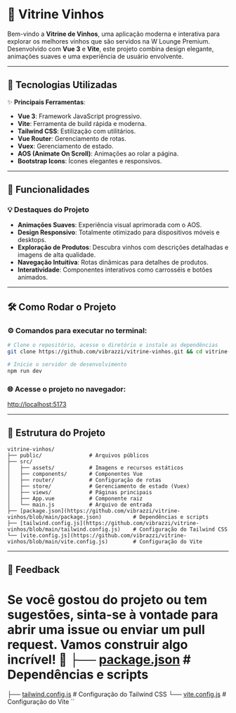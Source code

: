 # 🍷 Vitrine Vinhos

Bem-vindo a **Vitrine de Vinhos**, uma aplicação moderna e interativa para explorar os melhores vinhos que são servidos na W Lounge Premium. Desenvolvido com **Vue 3** e **Vite**, este projeto combina design elegante, animações suaves e uma experiência de usuário envolvente.

---

## 🚀 Tecnologias Utilizadas

✨ **Principais Ferramentas**:
- **Vue 3**: Framework JavaScript progressivo.
- **Vite**: Ferramenta de build rápida e moderna.
- **Tailwind CSS**: Estilização com utilitários.
- **Vue Router**: Gerenciamento de rotas.
- **Vuex**: Gerenciamento de estado.
- **AOS (Animate On Scroll)**: Animações ao rolar a página.
- **Bootstrap Icons**: Ícones elegantes e responsivos.

---

## 🎨 Funcionalidades

### 💡 Destaques do Projeto
- **Animações Suaves**: Experiência visual aprimorada com o AOS.
- **Design Responsivo**: Totalmente otimizado para dispositivos móveis e desktops.
- **Exploração de Produtos**: Descubra vinhos com descrições detalhadas e imagens de alta qualidade.
- **Navegação Intuitiva**: Rotas dinâmicas para detalhes de produtos.
- **Interatividade**: Componentes interativos como carrosséis e botões animados.

---


## 🛠️ Como Rodar o Projeto

### ⚙️ Comandos para executar no terminal:
```bash
# Clone o repositório, acesse o diretório e instale as dependências
git clone https://github.com/vibrazzi/vitrine-vinhos.git && cd vitrine-vinhos

# Inicie o servidor de desenvolvimento
npm run dev
```

### 🌐 Acesse o projeto no navegador:
[http://localhost:5173](http://localhost:5173)

---

## 📂 Estrutura do Projeto

```
vitrine-vinhos/
├── public/               # Arquivos públicos
├── src/
│   ├── assets/           # Imagens e recursos estáticos
│   ├── components/       # Componentes Vue
│   ├── router/           # Configuração de rotas
│   ├── store/            # Gerenciamento de estado (Vuex)
│   ├── views/            # Páginas principais
│   ├── App.vue           # Componente raiz
│   └── main.js           # Arquivo de entrada
├── [package.json](https://github.com/vibrazzi/vitrine-vinhos/blob/main/package.json)          # Dependências e scripts
├── [tailwind.config.js](https://github.com/vibrazzi/vitrine-vinhos/blob/main/tailwind.config.js)    # Configuração do Tailwind CSS
└── [vite.config.js](https://github.com/vibrazzi/vitrine-vinhos/blob/main/vite.config.js)        # Configuração do Vite
```

---
## 💬 Feedback

Se você gostou do projeto ou tem sugestões, sinta-se à vontade para abrir uma issue ou enviar um pull request. Vamos construir algo incrível! 🚀
├── [package.json](http://_vscodecontentref_/0)          # Dependências e scripts
=======
├── [tailwind.config.js](http://_vscodecontentref_/1)    # Configuração do Tailwind CSS
└── [vite.config.js](http://_vscodecontentref_/2)        # Configuração do Vite
``